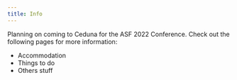 ```yaml
---
title: Info
---
```


Planning on coming to Ceduna for the ASF 2022 Conference.  Check out the following pages for more information:

* Accommodation
* Things to do
* Others stuff